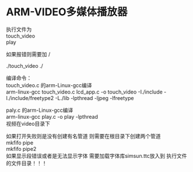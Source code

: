 # ARM-VIDEO多媒体播放器  
执行文件为  
touch_video  
play  

如果报错则需要加 /  
  
./touch_video ./  

编译命令：  
touch_video.c 的arm-Linux-gcc编译  
arm-linux-gcc touch_video.c lcd_app.c -o touch_video -I./include -I./include/freetype2 -L./lib -lpthread -ljpeg -lfreetype  

paly.c 的arm-Linux-gcc编译  
arm-linux-gcc play.c -o play -lpthread  
视频在video目录下  

如果打开失败则是没有创建有名管道  则需要在根目录下创建两个管道  
mkfifo pipe  
mkfifo pipe2  
如果显示段错误或者是无法显示字体 需要加载字体库simsun.ttc放入到 执行文件   的文件目录！！！  